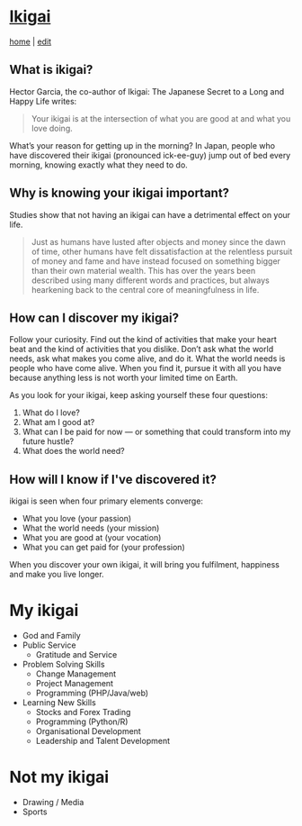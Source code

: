 # [Ikigai](https://alwinwoo.github.io/ikigai.html)
[home](https://alwinwoo.github.io/) | [edit](https://github.com/alwinwoo/alwinwoo.github.io/edit/master/ikigai.md)

## What is ikigai? 

Hector Garcia, the co-author of Ikigai: The Japanese Secret to a Long and Happy Life writes:
> Your ikigai is at the intersection of what you are good at and what you love doing.

What’s your reason for getting up in the morning? In Japan, people who have discovered their ikigai (pronounced ick-ee-guy) jump out of bed every morning, knowing exactly what they need to do. 

## Why is knowing your ikigai important? 

Studies show that not having an ikigai can have a detrimental effect on your life.
> Just as humans have lusted after objects and money since the dawn of time, other humans have felt dissatisfaction at the relentless pursuit of money and fame and have instead focused on something bigger than their own material wealth. This has over the years been described using many different words and practices, but always hearkening back to the central core of meaningfulness in life.

## How can I discover my ikigai? 

Follow your curiosity. Find out the kind of activities that make your heart beat and the kind of activities that you dislike. Don’t ask what the world needs, ask what makes you come alive, and do it. What the world needs is people who have come alive. When you find it, pursue it with all you have because anything less is not worth your limited time on Earth.

As you look for your ikigai, keep asking yourself these four questions:
  1. What do I love?
  2. What am I good at?
  3. What can I be paid for now — or something that could transform into my future hustle?
  4. What does the world need?

## How will I know if I've discovered it? 

ikigai is seen when four primary elements converge:
  - What you love (your passion)
  - What the world needs (your mission)
  - What you are good at (your vocation)
  - What you can get paid for (your profession)

When you discover your own ikigai, it will bring you fulfilment, happiness and make you live longer.

# My ikigai

* God and Family
* Public Service
   * Gratitude and Service
* Problem Solving Skills
   * Change Management
   * Project Management
   * Programming (PHP/Java/web) 
* Learning New Skills
   * Stocks and Forex Trading
   * Programming (Python/R) 
   * Organisational Development
   * Leadership and Talent Development

# Not my ikigai

* Drawing / Media
* Sports
